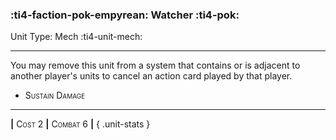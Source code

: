 ### :ti4-faction-pok-empyrean: **Watcher** :ti4-pok:

Unit Type: Mech :ti4-unit-mech:

---

You may remove this unit from a system that contains or is adjacent to another player's units to cancel an action card played by that player.

* <span style="font-variant:small-caps;">Sustain Damage</span> 


---

__|__ <span style="font-variant:small-caps;">Cost 2</span> __|__ <span style="font-variant:small-caps;">Combat 6</span> __|__
{ .unit-stats }
